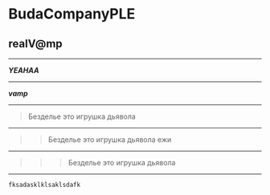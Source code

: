 # BudaCompanyPLE
## realV@mp
____
***YEAHAA***
____
___vamp___
____
>Безделье это игрушка дьявола
____
>>Безделье это игрушка дьявола ежи
____
>>>Безделье это игрушка дьявола
____
```fksadasklklsaklsdafk```
